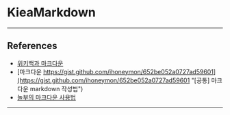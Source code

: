 # KieaMarkdown





-----
## References

* [위키백과 마크다운](https://ko.wikipedia.org/wiki/%EB%A7%88%ED%81%AC%EB%8B%A4%EC%9A%B4 "위키백과 마크다운")
* [마크다운 https://gist.github.com/ihoneymon/652be052a0727ad59601](https://gist.github.com/ihoneymon/652be052a0727ad59601 "[공통] 마크다운 markdown 작성법")
* [놀부의 마크다운 사용법](https://nolboo.kim/blog/2014/04/15/how-to-use-markdown/#%EA%B0%84%EB%8B%A8%ED%95%9C_%EB%A7%88%ED%81%AC%EB%8B%A4%EC%9A%B4_%EB%AC%B8%EB%B2%95 "놀부의 마크다운 사용법")

-----
